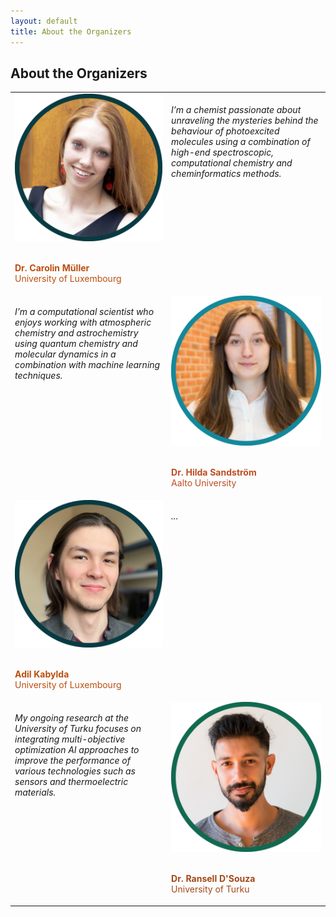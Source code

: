 ```yaml
---
layout: default
title: About the Organizers
---
```


## About the Organizers

<table>
    <tr> </tr>
<tr VALIGN=TOP>
  <td width="300"> 
      <img width=250 src='https://raw.githubusercontent.com/ESTML/ESTML.github.io/main/assets/img/carolin_mueller.png'> 
      <br> <br>
      <body>
        <p style="color:rgb(188,78,15);";> <b>Dr. Carolin Müller</b> <br> University of Luxembourg </p>
      </body>
  </td>
  <td width="300"> <br> <i> I’m a chemist passionate about unraveling the mysteries behind the behaviour of photoexcited molecules using a combination of high-end spectroscopic, computational chemistry and cheminformatics methods. </i> </td>
</tr>
    
<tr VALIGN=TOP>
  <td width="300"> <br> <i> I’m a computational scientist who enjoys working with atmospheric chemistry and astrochemistry using quantum chemistry and molecular dynamics in a combination with machine learning techniques.  </i> </td>
  <td width="300">
     <img width=250 src='https://raw.githubusercontent.com/ESTML/ESTML.github.io/main/assets/img/hilda_sandstroem.png'> 
    <br> <br>
    <body>
        <p style="color:rgb(188,78,34);"> <b>Dr. Hilda Sandström</b> <br> Aalto University </p>
    </body>
  </td>
</tr>
    
<tr VALIGN=TOP>
  <td width="300">
      <img width=250 src='https://raw.githubusercontent.com/ESTML/ESTML.github.io/main/assets/img/adil_kabylda.png'> 
      <br> <br>
      <body>
        <p style="color:rgb(188,78,15);"> <b>Adil Kabylda </b> <br> University of Luxembourg </p>
      </body>
  </td>
  <td width="300"> <br> <i> ... </i> </td>
</tr>

<tr VALIGN=TOP>
  <td width="300"> <br> <i> My ongoing research at the University of Turku focuses on integrating multi-objective optimization AI approaches to improve the performance of various technologies such as sensors and thermoelectric materials. </i> </td>
  <td width="300"> 
    <img width=250 src='https://raw.githubusercontent.com/ESTML/ESTML.github.io/main/assets/img/ransell_dsouza.png'> 
    <br> <br>
    <body>
        <p style="color:rgb(162,72,24);"> <b>Dr. Ransell D'Souza</b> <br> University of Turku </p>
    </body>
  </td>
</tr>

</table>
